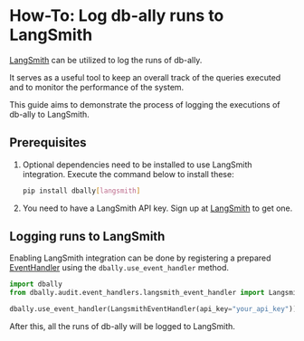 
# How-To: Log db-ally runs to LangSmith

[LangSmith](https://www.langchain.com/langsmith) can be utilized to log the runs of db-ally.

It serves as a useful tool to keep an overall track of the queries executed and to monitor the performance of the system.

This guide aims to demonstrate the process of logging the executions of db-ally to LangSmith.


## Prerequisites

1. Optional dependencies need to be installed to use LangSmith integration. Execute the command below to install these:

    ```bash
    pip install dbally[langsmith]
    ```

2. You need to have a LangSmith API key. Sign up at [LangSmith](https://smith.langchain.com/) to get one.


## Logging runs to LangSmith

Enabling LangSmith integration can be done by registering a prepared [EventHandler](../reference/event_handler.md) using the `dbally.use_event_handler` method.

```python
import dbally
from dbally.audit.event_handlers.langsmith_event_handler import LangsmithEventHandler

dbally.use_event_handler(LangsmithEventHandler(api_key="your_api_key"))
```

After this, all the runs of db-ally will be logged to LangSmith.
